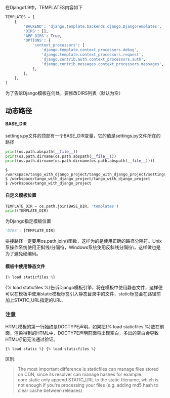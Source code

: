 在Django1.9中，TEMPLATES内容如下



```python
TEMPLATES = [
    {
        'BACKEND': 'django.template.backends.django.DjangoTemplates',
        'DIRS': [],
        'APP_DIRS': True,
        'OPTIONS': {
            'context_processors': [
                'django.template.context_processors.debug',
                'django.template.context_processors.request',
                'django.contrib.auth.context_processors.auth',
                'django.contrib.messages.context_processors.messages',
            ],
        },
    },
]
```

为了告诉Django模板在何处，要修改DIRS列表（默认为空）



## 动态路径

#### BASE_DIR

settings.py文件的顶部有一个BASE_DIR变量，它的值是settings.py文件所在的路径

```python
print(os.path.abspath(__file__))
print(os.path.dirname(os.path.abspath(__file__)))
print(os.path.dirname(os.path.dirname(os.path.abspath(__file__))))
```

```shell
$ /workspace/tango_with_django_project/tango_with_django_project/settings.py
$ /workspace/tango_with_django_project/tango_with_django_project
$ /workspace/tango_with_django_project
```



#### 自定义模板位置

```python
TEMPLATE_DIR = os.path.join(BASE_DIR, 'templates')
print(TEMPLATE_DIR)
```



为Django指定模板位置

```python
'DIRS': [TEMPLATE_DIR]
```



拼接路径一定要用os.path.join()函数，这样为的是使用正确的路径分隔符。Unix系操作系统使用正斜线/分隔符，Windows系统使用反斜线分隔符\，这样做也是为了避免硬编码。



#### 模板中使用静态文件

```python
{% load staticfiles %}
```

{% load staticfiles %}告诉Django模板引擎，将在模板中使用静态文件，这样便可以在模板中使用static模板标签引入静态目录中的文件，static标签会在路径前加上STATIC_URL指定的URL.



### 注意

HTML模板的第一行始终是DOCTYPE声明，如果把{% load staticfiles %}放在前面，渲染得到的HTML中，DOCTYPE声明前面将出现空白，多出的空白会导致HTML标记无法通过验证。



```python
{% load static %} {% load staticfiles %} 
```

区别: 

> The most important difference is staticfiles can manage files stored on CDN, since its resolver can manage hashes for example. core.static only append STATIC_URL to the static filename, which is not enough if you're processing your files (e.g. adding md5 hash to clear cache between releases)